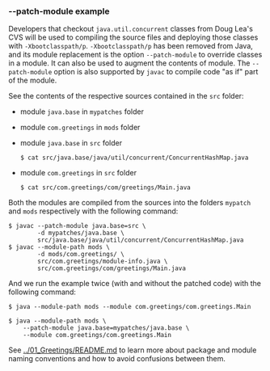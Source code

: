 ### --patch-module example

Developers that checkout `java.util.concurrent` classes from Doug Lea's CVS will be used to compiling the source files and deploying those classes with `-Xbootclasspath/p`.
`-Xbootclasspath/p` has been removed from Java, and its module replacement is the option `--patch-module` to override classes in a module. It can also be used to augment the contents of module. 
The `--patch-module` option is also supported by `javac` to compile code "as if" part of the module.

See the contents of the respective sources contained in the `src` folder:

- module `java.base` in `mypatches` folder
- module `com.greetings` in `mods` folder
- module `java.base` in `src` folder

    ```
    $ cat src/java.base/java/util/concurrent/ConcurrentHashMap.java
    ```

- module `com.greetings` in `src` folder

    ```
    $ cat src/com.greetings/com/greetings/Main.java
    ```

Both the modules are compiled from the sources into the folders `mypatch` and `mods` respectively with the following command:

    $ javac --patch-module java.base=src \
            -d mypatches/java.base \
            src/java.base/java/util/concurrent/ConcurrentHashMap.java
    $ javac --module-path mods \
            -d mods/com.greetings/ \
            src/com.greetings/module-info.java \
            src/com.greetings/com/greetings/Main.java

And we run the example twice (with and without the patched code) with the following command:
    
    $ java --module-path mods --module com.greetings/com.greetings.Main

    $ java --module-path mods \
        --patch-module java.base=mypatches/java.base \
        --module com.greetings/com.greetings.Main

See [../01_Greetings/README.md](../01_Greetings/README.md) to learn more about package and module naming conventions and how to avoid confusions between them.
